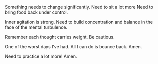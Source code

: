 Something needs to change significantly.
Need to sit a lot more
Need to bring food back under control.

Inner agitation is strong. Need to build concentration and balance in the face of the mental turbulence.

Remember each thought carries weight. Be cautious.

One of the worst days I’ve had. All I can do is bounce back. Amen.

Need to practice a lot more! Amen.
